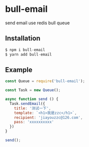 
# bull-email

send email use redis bull queue

## Installation

```js
$ npm i bull-email
$ yarn add bull-email
```

## Example

```js
const Queue = require('bull-email');

const Task = new Queue();

async function send () {
  Task.sendEmail({
    title: '测试一下',
    template: `<h1>我是zzc</h1>`,
    recipient: 'jiayouzzc@126.com',
    pass: 'xxxxxxxxxx'
  })
}

send();
```
